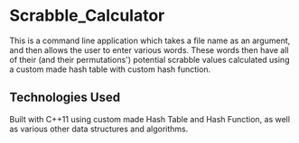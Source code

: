 # Scrabble_Calculator
This is a command line application which takes a file name as an argument, and then allows the user to enter various words. These words then have all of their (and their permutations') potential scrabble values calculated using a custom made hash table with custom hash function.

## Technologies Used
Built with C++11 using custom made Hash Table and Hash Function, as well as various other data structures and algorithms.
